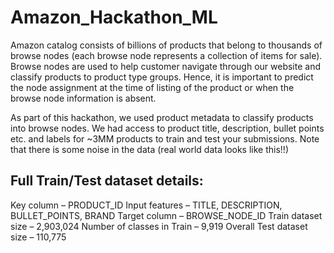 # Amazon_Hackathon_ML

Amazon catalog consists of billions of products that belong to thousands of browse nodes (each browse node represents a collection of items for sale). Browse nodes are used to help customer navigate through our website and classify products to product type groups. Hence, it is important to predict the node assignment at the time of listing of the product or when the browse node information is absent.

As part of this hackathon, we used product metadata to classify products into browse nodes. We had access to product title, description, bullet points etc. and labels for ~3MM products to train and test your submissions. Note that there is some noise in the data (real world data looks like this!!)


## Full Train/Test dataset details:
Key column – PRODUCT_ID
Input features – TITLE, DESCRIPTION, BULLET_POINTS, BRAND
Target column – BROWSE_NODE_ID
Train dataset size – 2,903,024
Number of classes in Train – 9,919
Overall Test dataset size – 110,775
